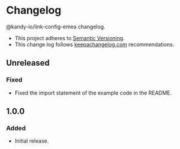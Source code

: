 # Changelog

@kandy-io/link-config-emea changelog.

- This project adheres to [Semantic Versioning](http://semver.org/).
- This change log follows [keepachangelog.com](http://keepachangelog.com/) recommendations.

## Unreleased

### Fixed

- Fixed the import statement of the example code in the README.

## 1.0.0

### Added

- Initial release.
